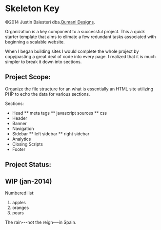 Skeleton Key 
=======
&copy;2014 Justin Balesteri dba.[Qumani Designs](http://qumani.com).


Organization is a key component to a successful project. This a quick starter template that aims to elimate a few redundant tasks associated with beginning a scalable website. 

When I began building sites I would complete the whole project by copy/pasting a great deal of code into every page. I realized that it is much simpler to break it down into sections.

Project Scope:
-----------
Organize the file structure for an what is essentially an HTML site utilizing PHP to echo the data for various sections. 

Sections:

  * Head
  ** meta tags
  ** javascript sources
  ** css
  * Header
  * Banner
  * Navigation
  * Sidebar
  ** left sidebar
  ** right sidebar
  * Analytics
  * Closing Scripts
  * Footer  


Project Status:
-----------

WIP (jan-2014)
-----------





Numbered list:

  1. apples
  2. oranges
  3. pears

The rain---not the reign---in
Spain.